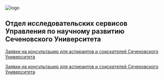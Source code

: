 

![logo](https://www.sechenov.ru/upload/DropMeFiles_abtp8/logo-sechenov-new-itog-08.png)

## Отдел исследовательских сервисов Управления по научному развитию Сеченовского Университета

[Заявки на консультацию для аспирантов и соискателей Сеченовского Университета](https://forms.yandex.com/u/655f235143f74f099596f529/)

<a class="btn" href="https://forms.yandex.com/u/655f235143f74f099596f529/">
    Заявки на консультацию для аспирантов и соискателей Сеченовского Университета
</a>